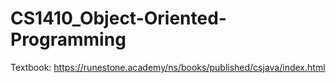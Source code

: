 # CS1410_Object-Oriented-Programming

Textbook: https://runestone.academy/ns/books/published/csjava/index.html